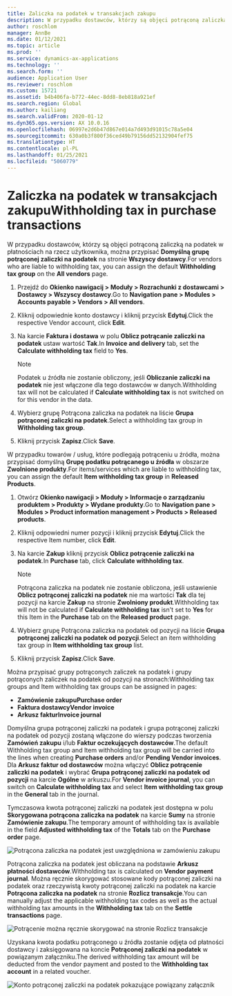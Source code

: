 ```yaml
---
title: Zaliczka na podatek w transakcjach zakupu
description: W przypadku dostawców, którzy są objęci potrąconą zaliczką na podatek w płatnościach na rzecz użytkownika, można przypisać **Domyślną grupę potrąconej zaliczki na podatek** na stronie **Wszyscy dostawcy**.
author: roschlom
manager: AnnBe
ms.date: 01/12/2021
ms.topic: article
ms.prod: ''
ms.service: dynamics-ax-applications
ms.technology: ''
ms.search.form: ''
audience: Application User
ms.reviewer: roschlom
ms.custom: 15721
ms.assetid: b4b406fa-b772-44ec-8dd8-8eb818a921ef
ms.search.region: Global
ms.author: kailiang
ms.search.validFrom: 2020-01-12
ms.dyn365.ops.version: AX 10.0.16
ms.openlocfilehash: 06997e2d6b47d867e014a7d493d91015c78a5e04
ms.sourcegitcommit: 630a0b3f800f36ced49b79156dd52132904fef75
ms.translationtype: HT
ms.contentlocale: pl-PL
ms.lasthandoff: 01/25/2021
ms.locfileid: "5060779"
---
```

# <a name="withholding-tax-in-purchase-transactions"></a><span data-ttu-id="67f33-103">Zaliczka na podatek w transakcjach zakupu</span><span class="sxs-lookup"><span data-stu-id="67f33-103">Withholding tax in purchase transactions</span></span>

<span data-ttu-id="67f33-104">W przypadku dostawców, którzy są objęci potrąconą zaliczką na podatek w płatnościach na rzecz użytkownika, można przypisać **Domyślną grupę potrąconej zaliczki na podatek** na stronie **Wszyscy dostawcy**.</span><span class="sxs-lookup"><span data-stu-id="67f33-104">For vendors who are liable to withholding tax, you can assign the default **Withholding tax group** on the **All vendors** page.</span></span>

1. <span data-ttu-id="67f33-105">Przejdź do **Okienko nawigacij > Moduły > Rozrachunki z dostawcami > Dostawcy > Wszyscy dostawcy**.</span><span class="sxs-lookup"><span data-stu-id="67f33-105">Go to **Navigation pane > Modules > Accounts payable > Vendors > All vendors**.</span></span>

2. <span data-ttu-id="67f33-106">Kliknij odpowiednie konto dostawcy i kliknij przycisk **Edytuj**.</span><span class="sxs-lookup"><span data-stu-id="67f33-106">Click the respective Vendor account, click **Edit**.</span></span>

3. <span data-ttu-id="67f33-107">Na karcie **Faktura i dostawa** w polu **Oblicz potrącanie zaliczki na podatek** ustaw wartość **Tak**.</span><span class="sxs-lookup"><span data-stu-id="67f33-107">In **Invoice and delivery** tab, set the **Calculate withholding tax** field to **Yes**.</span></span>

   > [!NOTE] 
   > <span data-ttu-id="67f33-108">Podatek u źródła nie zostanie obliczony, jeśli **Obliczanie zaliczki na podatek** nie jest włączone dla tego dostawców w danych.</span><span class="sxs-lookup"><span data-stu-id="67f33-108">Withholding tax will not be calculated if **Calculate withholding tax** is not switched on for this vendor in the data.</span></span>

4. <span data-ttu-id="67f33-109">Wybierz grupę Potrącona zaliczka na podatek na liście **Grupa potrąconej zaliczki na podatek**.</span><span class="sxs-lookup"><span data-stu-id="67f33-109">Select a withholding tax group in **Withholding tax group**.</span></span>

5. <span data-ttu-id="67f33-110">Kliknij przycisk **Zapisz**.</span><span class="sxs-lookup"><span data-stu-id="67f33-110">Click **Save**.</span></span>

<span data-ttu-id="67f33-111">W przypadku towarów / usług, które podlegają potrąceniu u źródła, można przypisać domyślną **Grupę podatku potrącanego u źródła** w obszarze **Zwolnione produkty**.</span><span class="sxs-lookup"><span data-stu-id="67f33-111">For items/services which are liable to withholding tax, you can assign the default **Item withholding tax group** in **Released Products**.</span></span>

1. <span data-ttu-id="67f33-112">Otwórz **Okienko nawigacji > Moduły > Informacje o zarządzaniu produktem > Produkty > Wydane produkty**.</span><span class="sxs-lookup"><span data-stu-id="67f33-112">Go to **Navigation pane > Modules > Product information management > Products > Released products**.</span></span>

2. <span data-ttu-id="67f33-113">Kliknij odpowiedni numer pozycji i kliknij przycisk **Edytuj**.</span><span class="sxs-lookup"><span data-stu-id="67f33-113">Click the respective Item number, click **Edit**.</span></span>

3. <span data-ttu-id="67f33-114">Na karcie **Zakup** kliknij przycisk **Oblicz potrącenie zaliczki na podatek**.</span><span class="sxs-lookup"><span data-stu-id="67f33-114">In **Purchase** tab, click **Calculate withholding tax**.</span></span>

   > [!NOTE] 
   > <span data-ttu-id="67f33-115">Potrącona zaliczka na podatek nie zostanie obliczona, jeśli ustawienie **Oblicz potrąconej zaliczki na podatek** nie ma wartości **Tak** dla tej pozycji na karcie **Zakup** na stronie **Zwolniony produkt**.</span><span class="sxs-lookup"><span data-stu-id="67f33-115">Withholding tax will not be calculated if **Calculate withholding tax** isn't set to **Yes** for this Item in the **Purchase** tab on the **Released product** page.</span></span>

4. <span data-ttu-id="67f33-116">Wybierz grupę Potrącona zaliczka na podatek od pozycji na liście **Grupa potrąconej zaliczki na podatek od pozycji**.</span><span class="sxs-lookup"><span data-stu-id="67f33-116">Select an item withholding tax group in **Item withholding tax group** list.</span></span>

5. <span data-ttu-id="67f33-117">Kliknij przycisk **Zapisz**.</span><span class="sxs-lookup"><span data-stu-id="67f33-117">Click **Save**.</span></span>

<span data-ttu-id="67f33-118">Można przypisać grupy potrąconych zaliczek na podatek i grupy potrąconych zaliczek na podatek od pozycji na stronach:</span><span class="sxs-lookup"><span data-stu-id="67f33-118">Withholding tax groups and Item withholding tax groups can be assigned in pages:</span></span> 

- <span data-ttu-id="67f33-119">**Zamówienie zakupu**</span><span class="sxs-lookup"><span data-stu-id="67f33-119">**Purchase order**</span></span>
- <span data-ttu-id="67f33-120">**Faktura dostawcy**</span><span class="sxs-lookup"><span data-stu-id="67f33-120">**Vendor invoice**</span></span>
- <span data-ttu-id="67f33-121">**Arkusz faktur**</span><span class="sxs-lookup"><span data-stu-id="67f33-121">**Invoice journal**</span></span>

<span data-ttu-id="67f33-122">Domyślna grupa potrąconej zaliczki na podatek i grupa potrąconej zaliczki na podatek od pozycji zostaną włączone do wierszy podczas tworzenia **Zamówień zakupu** i/lub **Faktur oczekujących dostawców**.</span><span class="sxs-lookup"><span data-stu-id="67f33-122">The default Withholding tax group and Item withholding tax group will be carried into the lines when creating **Purchase orders** and/or **Pending Vendor invoices**.</span></span> <span data-ttu-id="67f33-123">Dla **Arkusz faktur od dostawców** można włączyć **Oblicz potrącenie zaliczki na podatek** i wybrać **Grupa potrąconej zaliczki na podatek od pozycji** na karcie **Ogólne** w arkuszu.</span><span class="sxs-lookup"><span data-stu-id="67f33-123">For **Vendor invoice journal**, you can switch on **Calculate withholding tax** and select **Item withholding tax group** in the **General** tab in the journal.</span></span>

<span data-ttu-id="67f33-124">Tymczasowa kwota potrąconej zaliczki na podatek jest dostępna w polu **Skorygowana potrącona zaliczka na podatek** na karcie **Sumy** na stronie **Zamówienie zakupu**.</span><span class="sxs-lookup"><span data-stu-id="67f33-124">The temporary amount of withholding tax is available in the field **Adjusted withholding tax** of the **Totals** tab on the **Purchase order** page.</span></span>

![Potrącona zaliczka na podatek jest uwzględniona w zamówieniu zakupu](media/withholding-tax-adjusted.png)

<span data-ttu-id="67f33-126">Potrącona zaliczka na podatek jest obliczana na podstawie **Arkusz płatności dostawców**.</span><span class="sxs-lookup"><span data-stu-id="67f33-126">Withholding tax is calculated on **Vendor payment journal**.</span></span> <span data-ttu-id="67f33-127">Można ręcznie skorygować stosowane kody potrąconej zaliczki na podatek oraz rzeczywistą kwoty potrąconej zaliczki na podatek na karcie **Potrącona zaliczka na podatek** na stronie **Rozlicz transakcje**.</span><span class="sxs-lookup"><span data-stu-id="67f33-127">You can manually adjust the applicable withholding tax codes as well as the actual withholding tax amounts in the **Withholding tax** tab on the **Settle transactions** page.</span></span>

![Potrącenie można ręcznie skorygować na stronie Rozlicz transakcje](media/withholding-tax-vendor-payment-tab.png)

<span data-ttu-id="67f33-129">Uzyskana kwota podatku potrąconego u źródła zostanie odjęta od płatności dostawcy i zaksięgowana na koncie **Potrąconej zaliczki na podatek** w powiązanym załączniku.</span><span class="sxs-lookup"><span data-stu-id="67f33-129">The derived withholding tax amount will be deducted from the vendor payment and posted to the **Withholding tax account** in a related voucher.</span></span>

![Konto potrąconej zaliczki na podatek pokazujące powiązany załącznik](media/withholding-tax-adjusted.png)
